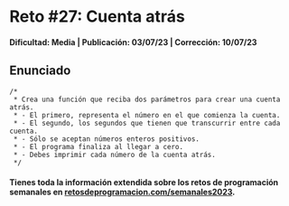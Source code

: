 # Reto #27: Cuenta atrás
#### Dificultad: Media | Publicación: 03/07/23 | Corrección: 10/07/23

## Enunciado

```
/*
 * Crea una función que reciba dos parámetros para crear una cuenta atrás.
 * - El primero, representa el número en el que comienza la cuenta.
 * - El segundo, los segundos que tienen que transcurrir entre cada cuenta.
 * - Sólo se aceptan números enteros positivos.
 * - El programa finaliza al llegar a cero.
 * - Debes imprimir cada número de la cuenta atrás.
 */
```
#### Tienes toda la información extendida sobre los retos de programación semanales en **[retosdeprogramacion.com/semanales2023](https://retosdeprogramacion.com/semanales2023)**.
